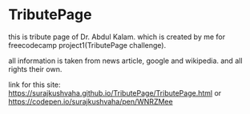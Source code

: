 # TributePage
this is tribute  page of Dr. Abdul Kalam. which is created by me for freecodecamp project1(TributePage challenge).

all information is taken from news article, google and wikipedia.
and all rights their own.

link for this site:
https://surajkushvaha.github.io/TributePage/TributePage.html
or
https://codepen.io/surajkushvaha/pen/WNRZMee
